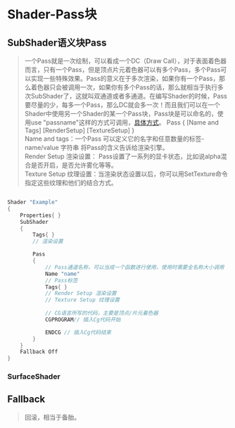# Shader-Pass块

## SubShader语义块Pass

> 一个Pass就是一次绘制，可以看成一个DC（Draw Call），对于表面着色器而言，只有一个Pass，但是顶点片元着色器可以有多个Pass，多个Pass可以实现一些特殊效果。Pass的意义在于多次渲染，如果你有一个Pass，那么着色器只会被调用一次，如果你有多个Pass的话，那么就相当于执行多次SubShader了，这就叫双通道或者多通道。在编写Shader的时候，Pass要尽量的少，每多一个Pass，那么DC就会多一次！而且我们可以在一个Shader中使用另一个Shader的某一个Pass块，Pass块是可以命名的，使用use "passname"这样的方式可调用，[具体方式](https://docs.unity3d.com/Manual/SL-UsePass.html)。
> Pass { \[Name and Tags\] \[RenderSetup\] \[TextureSetup\] }  
> Name and tags：一个Pass 可以定义它的名字和任意数量的标签-name/value 字符串 将Pass的含义告诉给渲染引擎。  
> Render Setup 渲染设置： Pass设置了一系列的显卡状态，比如说alpha混合是否开启，是否允许雾化等等。  
> Texture Setup 纹理设置：当渲染状态设置以后，你可以用SetTexture命令指定这些纹理和他们的结合方式。

```csharp

Shader "Example" 
{ 
    Properties{ }
    SubShader
    {
        Tags{ }
        // 渲染设置

        Pass 
        {
            // Pass通道名称，可以当成一个函数进行使用，使用时需要全名称大小调用
            Name "name"
            // Pass标签
            Tags{ }
            // Render Setup 渲染设置
            // Texture Setup 纹理设置
            
            // CG语言所写的代码，主要是顶点/片元着色器
            CGPROGRAM// 插入Cg代码开始

            ENDCG // 插入Cg代码结束
        }
    }
    Fallback Off
}
```

### SurfaceShader

## Fallback

> 回滚，相当于备胎。
